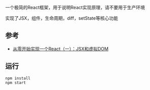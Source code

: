 一个极简的React框架，用于说明React实现原理，请不要用于生产环境

实现了JSX，组件，生命周期，diff，setState等核心功能

## 参考
* [从零开始实现一个React（一）：JSX和虚拟DOM](https://github.com/hujiulong/blog/issues/4)

## 运行
```
npm install
npm start
```
